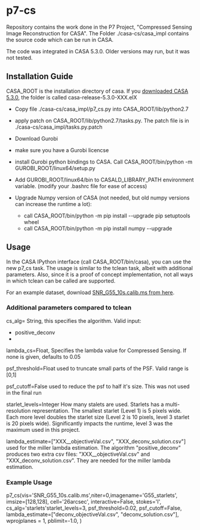 # p7-cs
Repository contains the work done in the P7 Project, "Compressed Sensing Image Reconstruction for CASA". The Folder ./casa-cs/casa_impl  contains the source code which can be run in CASA.

The code was integrated in CASA 5.3.0. Older versions may run, but it was not tested.

## Installation Guide
CASA_ROOT is the installation directory of casa. If you [downloaded CASA 5.3.0](https://casa.nrao.edu/casa_obtaining.shtml), the folder is called casa-release-5.3.0-XXX.elX
* Copy file ./casa-cs/casa_impl/p7_cs.py into  CASA_ROOT/lib/python2.7
* apply patch on CASA_ROOT/lib/python2.7/tasks.py. The patch file is in ./casa-cs/casa_impl/tasks.py.patch
* Download Gurobi
* make sure you have a Gurobi licencse
* install Gurobi python bindings to CASA. Call CASA_ROOT/bin/python -m GUROBI_ROOT/linux64/setup.py
* Add GUROBI_ROOT/linux64/bin to CASALD_LIBRARY_PATH environment variable. (modify your .bashrc file for ease of access)

* Upgrade Numpy version of CASA (not needed, but old numpy versions can increase the runtime a lot):
  - call CASA_ROOT/bin/python -m pip install --upgrade pip setuptools wheel
  - call CASA_ROOT/bin/python -m pip install numpy --upgrade
  

## Usage
In the CASA IPython interface (call CASA_ROOT/bin/casa), you can use the new p7_cs task. The usage is similar to the tclean task, albeit with additional parameters. Also, since it is a proof of concept implementation, not all ways in which tclean can be called are supported.

For an example dataset, download [SNR_G55_10s.calib.ms from here](https://casaguides.nrao.edu/index.php/VLA_CASA_Imaging-CASA5.0.0).

### Additional parameters compared to tclean
cs_alg= String, this specifies the algorithm. Valid input:
* positive_deconv
*

lambda_cs=Float, Specifies the lambda value for Compressed Sensing. If none is given, defaults to 0.05

psf_threshold=Float used to truncate small parts of the PSF. Valid range is [0,1]

psf_cutoff=False used to reduce the psf to half it's size. This was not used in the final run

starlet_levels=Integer How many stalets are used. Starlets has a multi-resolution representation. The smallest starlet (Level 1) is 5 pixels wide. Each more level doubles the starlet size (Level 2 is 10 pixels, level 3 starlet is 20 pixels wide). Significantly impacts the runtime, level 3 was the maximum used in this project.

lambda_estimate=["XXX__objectiveVal.csv", "XXX_deconv_solution.csv"] used for the miller lambda estimation. The algorithm "positive_deconv" produces two extra csv files: "XXX__objectiveVal.csv" and "XXX_deconv_solution.csv". They are needed for the miller lambda estimation.

### Example Usage
p7_cs(vis='SNR_G55_10s.calib.ms',niter=0,imagename='G55_starlets', imsize=[128,128], cell='26arcsec', interactive=False, stokes='I', cs_alg='starlets'starlet_levels=3, psf_threshold=0.02, psf_cutoff=False, lambda_estimate=["deconv_objectiveVal.csv", "deconv_solution.csv"], wprojplanes = 1, pblimit=-1.0, )









